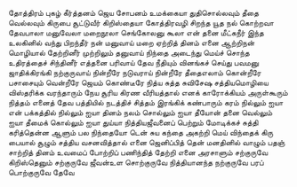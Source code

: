 
தோத்திரம் புகழ் கீர்த்தனம் ஜெய சோபனம் உமக்கையா துதிசொல்லவும் தீதை வெல்லவும் கிருபை சூட்டுவீர் கிறிஸ்தையா
கோத்திரவழி சிறந்த யூத நல் கொற்றவா தேவபாலா
மனுவேலா மறைநூலா செங்கோலனு கூலா
என் தனை மீட்கநீர் இந்த உலகினில் வந்து பிறந்தீர் நன் மனுவாய் மறை
ஏற்றித் தினம் எனை ஆற்றிநன் மொழியால் தேற்றினீர் முற்றிலும் தனுவாய்
நிந்தை அடைந்து மெய்ச் சொந்த உதிரத்தைச் சிந்தினீர்
எத்தனை பரிவாய் தேவ
நீதியும் வினங்கச் செய்து பவமனு ஜாதிக்கிரங்கி நற்குருவாய்
நின்றீரே நடுவராய் நின்றீரே தீதைஎலாம்
கொன்றீரே பசாசையும் வென்றீரே ஜெயம் கொண்டீரே நித்ய
சுத்த சுவிசேஷ சத்தியமொழியை விஸ்தரிக்க வரந்தாரும் நேய
சூரிய கிரண வீரியத்தால் எனக் காரோக்கியம் அருள்கூரும்
நித்தம் எனைத் தேவ பத்தியில் நடத்திச் சித்தம் இரங்கிக் கண்பாரும் கரம்
நில்லும் ஐயா என் பக்கத்தில் நில்லும் ஐயா தினம் நலம்
சொல்லும் ஐயா தீயோன் தனை வெல்லும் ஐயா தீமைக்
கொல்லும் ஐயா துய்யா
நித்தியஜீவனைப் பெற்றும் மோடிக்கச் சுத்தி கரித்தென்ன
ஆளும் பல
நிந்தையோ டென் சுய கந்தை அகற்றி மெய் விந்தைக் கிரு
பையால் சூழும்
சத்திய வசனவித்தால் எனை ஜெனிப்பித் தென் மனதினில்
வாழும் பதஞ்
சாற்றித் தினம் உவமைப் போற்றிப் பணிந்தித் தேற்றி எனை அரசாளும்
சற்குருவே கிறிஸ்தெனும் சற்குருவே ஜீவன்உள
சொற்குருவே நித்தியானந்த நற்குருவே பரப் பொற்குருவே தேவே


